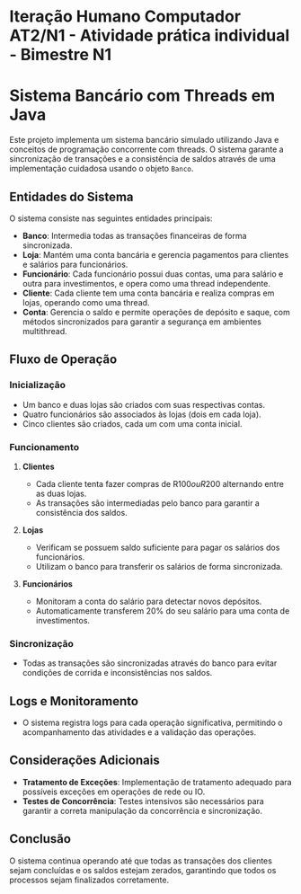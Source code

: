 # Iteração Humano Computador AT2/N1 - Atividade prática individual - Bimestre N1
# Sistema Bancário com Threads em Java
Este projeto implementa um sistema bancário simulado utilizando Java e conceitos de programação concorrente com threads. O sistema garante a sincronização de transações e a consistência de saldos através de uma implementação cuidadosa usando o objeto `Banco`.

## Entidades do Sistema

O sistema consiste nas seguintes entidades principais:

- **Banco**: Intermedia todas as transações financeiras de forma sincronizada.
- **Loja**: Mantém uma conta bancária e gerencia pagamentos para clientes e salários para funcionários.
- **Funcionário**: Cada funcionário possui duas contas, uma para salário e outra para investimentos, e opera como uma thread independente.
- **Cliente**: Cada cliente tem uma conta bancária e realiza compras em lojas, operando como uma thread.
- **Conta**: Gerencia o saldo e permite operações de depósito e saque, com métodos sincronizados para garantir a segurança em ambientes multithread.

## Fluxo de Operação

### Inicialização

- Um banco e duas lojas são criados com suas respectivas contas.
- Quatro funcionários são associados às lojas (dois em cada loja).
- Cinco clientes são criados, cada um com uma conta inicial.

### Funcionamento

1. **Clientes**
   - Cada cliente tenta fazer compras de R$100 ou R$200 alternando entre as duas lojas.
   - As transações são intermediadas pelo banco para garantir a consistência dos saldos.

2. **Lojas**
   - Verificam se possuem saldo suficiente para pagar os salários dos funcionários.
   - Utilizam o banco para transferir os salários de forma sincronizada.

3. **Funcionários**
   - Monitoram a conta do salário para detectar novos depósitos.
   - Automaticamente transferem 20% do seu salário para uma conta de investimentos.

### Sincronização

- Todas as transações são sincronizadas através do banco para evitar condições de corrida e inconsistências nos saldos.

## Logs e Monitoramento

- O sistema registra logs para cada operação significativa, permitindo o acompanhamento das atividades e a validação das operações.

## Considerações Adicionais

- **Tratamento de Exceções**: Implementação de tratamento adequado para possíveis exceções em operações de rede ou IO.
- **Testes de Concorrência**: Testes intensivos são necessários para garantir a correta manipulação da concorrência e sincronização.

## Conclusão

O sistema continua operando até que todas as transações dos clientes sejam concluídas e os saldos estejam zerados, garantindo que todos os processos sejam finalizados corretamente.

